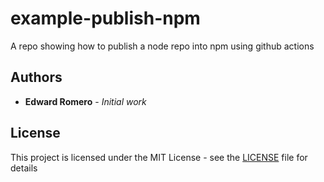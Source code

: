 # example-publish-npm
A repo showing how to publish a node repo into npm using github actions

##

## Authors

* **Edward Romero** - *Initial work*

## License

This project is licensed under the MIT License - see the [LICENSE](LICENSE) file for details